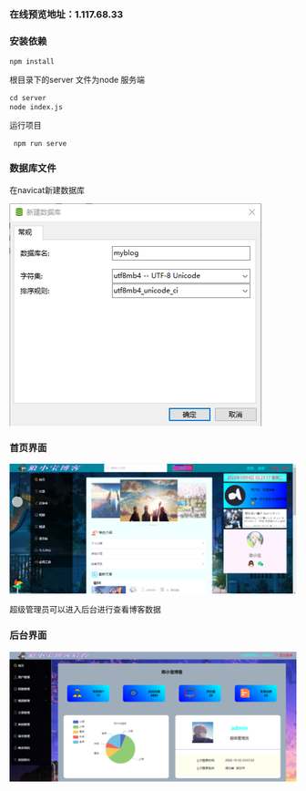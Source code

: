 ### 在线预览地址：1.117.68.33

### 安装依赖

```
npm install
```

根目录下的server 文件为node 服务端

```
cd server
node index.js
```

运行项目

```
 npm run serve
```

### 数据库文件

在navicat新建数据库

![1664821137661](image/README/1664821137661.png)

### 首页界面

![1664821420450](image/README/1664821420450.png)

超级管理员可以进入后台进行查看博客数据

### 后台界面

![1664821346663](image/README/1664821346663.png)
